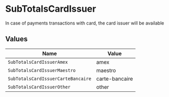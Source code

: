 # SubTotalsCardIssuer

In case of payments transactions with card, the card issuer will be available


## Values

| Name                               | Value                              |
| ---------------------------------- | ---------------------------------- |
| `SubTotalsCardIssuerAmex`          | amex                               |
| `SubTotalsCardIssuerMaestro`       | maestro                            |
| `SubTotalsCardIssuerCarteBancaire` | carte-bancaire                     |
| `SubTotalsCardIssuerOther`         | other                              |